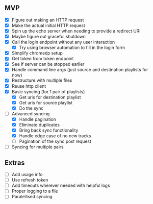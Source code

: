 ## MVP
- [x] Figure out making an HTTP request
- [x] Make the actual initial HTTP request
- [x] Spin up the echo server when needing to provide a redirect URI
- [x] Maybe figure out graceful shutdown
- [x] Call the login endpoint without any user interaction
    - [x] Try using browser automation to fill in the login form
- [x] Simplify chromedp setup
- [x] Get token from token endpoint
- [x] See if server can be stopped earlier
- [x] Handle command line args (just source and destination playlists for now)
- [x] Restructure with multiple files
- [x] Reuse http client
- [x] Basic syncing (for 1 pair of playlists)
    - [x] Get uris for destination playlist
    - [x] Get uris for source playlist
    - [x] Do the sync
- [ ] Advanced syncing
    - [x] Handle pagination
    - [x] Eliminate duplicates
    - [x] Bring back sync functionality
    - [x] Handle edge case of no new tracks
    - [ ] Pagination of the sync post request
- [ ] Syncing for multiple pairs

## Extras
- [ ] Add usage info
- [ ] Use refresh token
- [ ] Add timeouts wherever needed with helpful logs
- [ ] Proper logging to a file
- [ ] Paralellised syncing